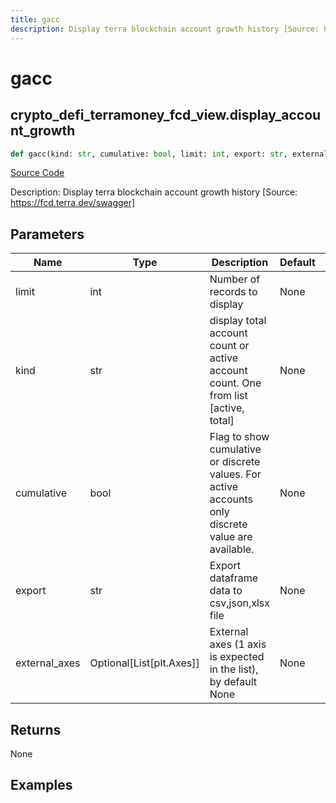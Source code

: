 ```yaml
---
title: gacc
description: Display terra blockchain account growth history [Source: https://fcd.terra.dev/swagger]
---
```

# gacc

## crypto_defi_terramoney_fcd_view.display_account_growth

```python
def gacc(kind: str, cumulative: bool, limit: int, export: str, external_axes: Union[List[matplotlib.axes._axes.Axes], NoneType]) -> None:
```
[Source Code](https://github.com/OpenBB-finance/OpenBBTerminal/tree/main/openbb_terminal/cryptocurrency/defi/terramoney_fcd_view.py#L138)

Description: Display terra blockchain account growth history [Source: https://fcd.terra.dev/swagger]

## Parameters

| Name | Type | Description | Default | Optional |
| ---- | ---- | ----------- | ------- | -------- |
| limit | int | Number of records to display | None | False |
| kind | str | display total account count or active account count. One from list [active, total] | None | False |
| cumulative | bool | Flag to show cumulative or discrete values. For active accounts only discrete value are available. | None | False |
| export | str | Export dataframe data to csv,json,xlsx file | None | False |
| external_axes | Optional[List[plt.Axes]] | External axes (1 axis is expected in the list), by default None | None | True |

## Returns

None

## Examples

